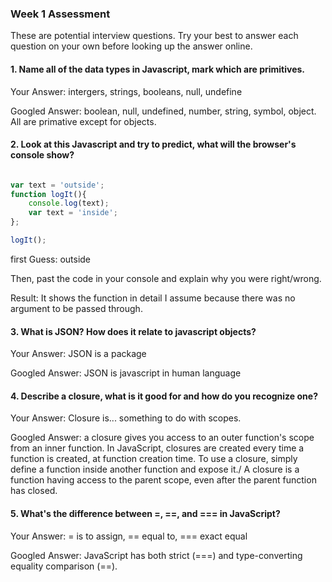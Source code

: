 ### Week 1 Assessment

These are potential interview questions. Try your best to answer each question on your own before looking up the answer online.

#### 1. Name all of the data types in Javascript, mark which are primitives. 

  Your Answer: intergers, strings, booleans, null, undefine
  
  
  Googled Answer: boolean, null, undefined, number, string, symbol, object. All are primative except for objects.


#### 2. Look at this Javascript and try to predict, what will the browser's console show? 

``` javascript

var text = 'outside';
function logIt(){
    console.log(text);
    var text = 'inside';
};

logIt();

```

first Guess: outside


Then, past the code in your console and explain why you were right/wrong. 

Result: It shows the function in detail I assume because there was no argument to be passed through.


#### 3. What is JSON? How does it relate to javascript objects?

  Your Answer: JSON is a package 
  
  
  Googled Answer: JSON is javascript in human language


#### 4. Describe a closure, what is it good for and how do you recognize one?

  Your Answer: Closure is... something to do with scopes.
  
  
  Googled Answer: a closure gives you access to an outer function's scope from an inner function. In JavaScript, closures are created every time a function is created, at function creation time. To use a closure, simply define a function inside another function and expose it./ A closure is a function having access to the parent scope, even after the parent function has closed.


  

#### 5. What's the difference between =, ==, and === in JavaScript?

  Your Answer: = is to assign, == equal to, === exact equal
  
  
  Googled Answer: JavaScript has both strict (===) and type-converting equality comparison (==). 
